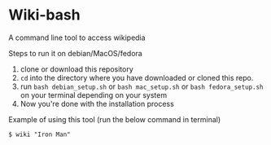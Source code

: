 # Wiki-bash
A command line tool to access wikipedia

Steps to run it on debian/MacOS/fedora

1) clone or download this repository
2) `cd` into the directory where you have downloaded or cloned this repo.
3) run `bash debian_setup.sh` or `bash mac_setup.sh` or `bash fedora_setup.sh` on your terminal depending on your system
4) Now you're done with the installation process


Example of using this tool (run the below command in terminal)
```
$ wiki "Iron Man"
```
